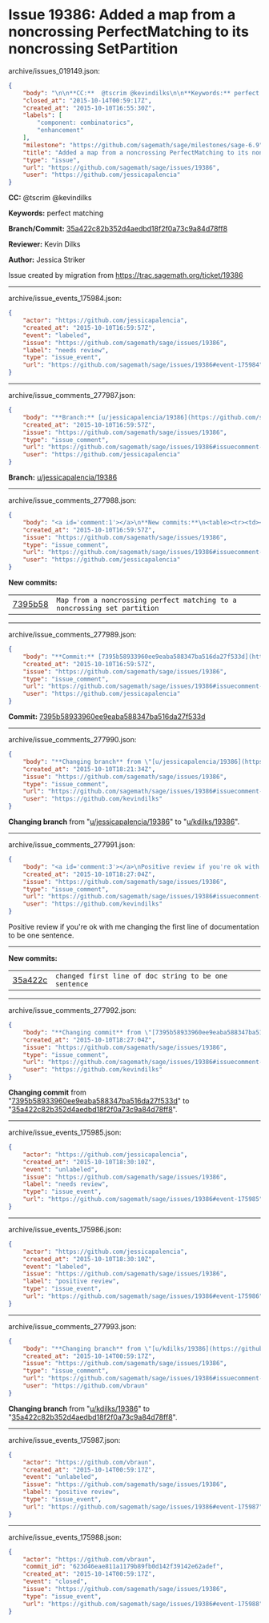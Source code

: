 # Issue 19386: Added a map from a noncrossing PerfectMatching to its noncrossing SetPartition

archive/issues_019149.json:
```json
{
    "body": "\n\n**CC:**  @tscrim @kevindilks\n\n**Keywords:** perfect matching\n\n**Branch/Commit:** [35a422c82b352d4aedbd18f2f0a73c9a84d78ff8](https://github.com/sagemath/sagetrac-mirror/commit/35a422c82b352d4aedbd18f2f0a73c9a84d78ff8)\n\n**Reviewer:** Kevin Dilks\n\n**Author:** Jessica Striker\n\nIssue created by migration from https://trac.sagemath.org/ticket/19386\n\n",
    "closed_at": "2015-10-14T00:59:17Z",
    "created_at": "2015-10-10T16:55:30Z",
    "labels": [
        "component: combinatorics",
        "enhancement"
    ],
    "milestone": "https://github.com/sagemath/sage/milestones/sage-6.9",
    "title": "Added a map from a noncrossing PerfectMatching to its noncrossing SetPartition",
    "type": "issue",
    "url": "https://github.com/sagemath/sage/issues/19386",
    "user": "https://github.com/jessicapalencia"
}
```


**CC:**  @tscrim @kevindilks

**Keywords:** perfect matching

**Branch/Commit:** [35a422c82b352d4aedbd18f2f0a73c9a84d78ff8](https://github.com/sagemath/sagetrac-mirror/commit/35a422c82b352d4aedbd18f2f0a73c9a84d78ff8)

**Reviewer:** Kevin Dilks

**Author:** Jessica Striker

Issue created by migration from https://trac.sagemath.org/ticket/19386





---

archive/issue_events_175984.json:
```json
{
    "actor": "https://github.com/jessicapalencia",
    "created_at": "2015-10-10T16:59:57Z",
    "event": "labeled",
    "issue": "https://github.com/sagemath/sage/issues/19386",
    "label": "needs review",
    "type": "issue_event",
    "url": "https://github.com/sagemath/sage/issues/19386#event-175984"
}
```



---

archive/issue_comments_277987.json:
```json
{
    "body": "**Branch:** [u/jessicapalencia/19386](https://github.com/sagemath/sagetrac-mirror/tree/u/jessicapalencia/19386)",
    "created_at": "2015-10-10T16:59:57Z",
    "issue": "https://github.com/sagemath/sage/issues/19386",
    "type": "issue_comment",
    "url": "https://github.com/sagemath/sage/issues/19386#issuecomment-277987",
    "user": "https://github.com/jessicapalencia"
}
```

**Branch:** [u/jessicapalencia/19386](https://github.com/sagemath/sagetrac-mirror/tree/u/jessicapalencia/19386)



---

archive/issue_comments_277988.json:
```json
{
    "body": "<a id='comment:1'></a>\n**New commits:**\n<table><tr><td><a href=\"https://github.com/sagemath/sagetrac-mirror/commit/7395b58933960ee9eaba588347ba516da27f533d\">7395b58</a></td><td><code>Map from a noncrossing perfect matching to a noncrossing set partition</code></td></tr></table>\n",
    "created_at": "2015-10-10T16:59:57Z",
    "issue": "https://github.com/sagemath/sage/issues/19386",
    "type": "issue_comment",
    "url": "https://github.com/sagemath/sage/issues/19386#issuecomment-277988",
    "user": "https://github.com/jessicapalencia"
}
```

<a id='comment:1'></a>
**New commits:**
<table><tr><td><a href="https://github.com/sagemath/sagetrac-mirror/commit/7395b58933960ee9eaba588347ba516da27f533d">7395b58</a></td><td><code>Map from a noncrossing perfect matching to a noncrossing set partition</code></td></tr></table>




---

archive/issue_comments_277989.json:
```json
{
    "body": "**Commit:** [7395b58933960ee9eaba588347ba516da27f533d](https://github.com/sagemath/sagetrac-mirror/commit/7395b58933960ee9eaba588347ba516da27f533d)",
    "created_at": "2015-10-10T16:59:57Z",
    "issue": "https://github.com/sagemath/sage/issues/19386",
    "type": "issue_comment",
    "url": "https://github.com/sagemath/sage/issues/19386#issuecomment-277989",
    "user": "https://github.com/jessicapalencia"
}
```

**Commit:** [7395b58933960ee9eaba588347ba516da27f533d](https://github.com/sagemath/sagetrac-mirror/commit/7395b58933960ee9eaba588347ba516da27f533d)



---

archive/issue_comments_277990.json:
```json
{
    "body": "**Changing branch** from \"[u/jessicapalencia/19386](https://github.com/sagemath/sagetrac-mirror/tree/u/jessicapalencia/19386)\" to \"[u/kdilks/19386](https://github.com/sagemath/sagetrac-mirror/tree/u/kdilks/19386)\".",
    "created_at": "2015-10-10T18:21:34Z",
    "issue": "https://github.com/sagemath/sage/issues/19386",
    "type": "issue_comment",
    "url": "https://github.com/sagemath/sage/issues/19386#issuecomment-277990",
    "user": "https://github.com/kevindilks"
}
```

**Changing branch** from "[u/jessicapalencia/19386](https://github.com/sagemath/sagetrac-mirror/tree/u/jessicapalencia/19386)" to "[u/kdilks/19386](https://github.com/sagemath/sagetrac-mirror/tree/u/kdilks/19386)".



---

archive/issue_comments_277991.json:
```json
{
    "body": "<a id='comment:3'></a>\nPositive review if you're ok with me changing the first line of documentation to be one sentence.\n\n---\n**New commits:**\n<table><tr><td><a href=\"https://github.com/sagemath/sagetrac-mirror/commit/35a422c82b352d4aedbd18f2f0a73c9a84d78ff8\">35a422c</a></td><td><code>changed first line of doc string to be one sentence</code></td></tr></table>\n",
    "created_at": "2015-10-10T18:27:04Z",
    "issue": "https://github.com/sagemath/sage/issues/19386",
    "type": "issue_comment",
    "url": "https://github.com/sagemath/sage/issues/19386#issuecomment-277991",
    "user": "https://github.com/kevindilks"
}
```

<a id='comment:3'></a>
Positive review if you're ok with me changing the first line of documentation to be one sentence.

---
**New commits:**
<table><tr><td><a href="https://github.com/sagemath/sagetrac-mirror/commit/35a422c82b352d4aedbd18f2f0a73c9a84d78ff8">35a422c</a></td><td><code>changed first line of doc string to be one sentence</code></td></tr></table>




---

archive/issue_comments_277992.json:
```json
{
    "body": "**Changing commit** from \"[7395b58933960ee9eaba588347ba516da27f533d](https://github.com/sagemath/sagetrac-mirror/commit/7395b58933960ee9eaba588347ba516da27f533d)\" to \"[35a422c82b352d4aedbd18f2f0a73c9a84d78ff8](https://github.com/sagemath/sagetrac-mirror/commit/35a422c82b352d4aedbd18f2f0a73c9a84d78ff8)\".",
    "created_at": "2015-10-10T18:27:04Z",
    "issue": "https://github.com/sagemath/sage/issues/19386",
    "type": "issue_comment",
    "url": "https://github.com/sagemath/sage/issues/19386#issuecomment-277992",
    "user": "https://github.com/kevindilks"
}
```

**Changing commit** from "[7395b58933960ee9eaba588347ba516da27f533d](https://github.com/sagemath/sagetrac-mirror/commit/7395b58933960ee9eaba588347ba516da27f533d)" to "[35a422c82b352d4aedbd18f2f0a73c9a84d78ff8](https://github.com/sagemath/sagetrac-mirror/commit/35a422c82b352d4aedbd18f2f0a73c9a84d78ff8)".



---

archive/issue_events_175985.json:
```json
{
    "actor": "https://github.com/jessicapalencia",
    "created_at": "2015-10-10T18:30:10Z",
    "event": "unlabeled",
    "issue": "https://github.com/sagemath/sage/issues/19386",
    "label": "needs review",
    "type": "issue_event",
    "url": "https://github.com/sagemath/sage/issues/19386#event-175985"
}
```



---

archive/issue_events_175986.json:
```json
{
    "actor": "https://github.com/jessicapalencia",
    "created_at": "2015-10-10T18:30:10Z",
    "event": "labeled",
    "issue": "https://github.com/sagemath/sage/issues/19386",
    "label": "positive review",
    "type": "issue_event",
    "url": "https://github.com/sagemath/sage/issues/19386#event-175986"
}
```



---

archive/issue_comments_277993.json:
```json
{
    "body": "**Changing branch** from \"[u/kdilks/19386](https://github.com/sagemath/sagetrac-mirror/tree/u/kdilks/19386)\" to \"[35a422c82b352d4aedbd18f2f0a73c9a84d78ff8](https://github.com/sagemath/sagetrac-mirror/commit/35a422c82b352d4aedbd18f2f0a73c9a84d78ff8)\".",
    "created_at": "2015-10-14T00:59:17Z",
    "issue": "https://github.com/sagemath/sage/issues/19386",
    "type": "issue_comment",
    "url": "https://github.com/sagemath/sage/issues/19386#issuecomment-277993",
    "user": "https://github.com/vbraun"
}
```

**Changing branch** from "[u/kdilks/19386](https://github.com/sagemath/sagetrac-mirror/tree/u/kdilks/19386)" to "[35a422c82b352d4aedbd18f2f0a73c9a84d78ff8](https://github.com/sagemath/sagetrac-mirror/commit/35a422c82b352d4aedbd18f2f0a73c9a84d78ff8)".



---

archive/issue_events_175987.json:
```json
{
    "actor": "https://github.com/vbraun",
    "created_at": "2015-10-14T00:59:17Z",
    "event": "unlabeled",
    "issue": "https://github.com/sagemath/sage/issues/19386",
    "label": "positive review",
    "type": "issue_event",
    "url": "https://github.com/sagemath/sage/issues/19386#event-175987"
}
```



---

archive/issue_events_175988.json:
```json
{
    "actor": "https://github.com/vbraun",
    "commit_id": "623d46eae811a1179b89fb0d142f39142e62adef",
    "created_at": "2015-10-14T00:59:17Z",
    "event": "closed",
    "issue": "https://github.com/sagemath/sage/issues/19386",
    "type": "issue_event",
    "url": "https://github.com/sagemath/sage/issues/19386#event-175988"
}
```
